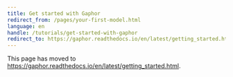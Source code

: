 ```yaml
---
title: Get started with Gaphor
redirect_from: /pages/your-first-model.html
language: en
handle: /tutorials/get-started-with-gaphor
redirect_to: https://gaphor.readthedocs.io/en/latest/getting_started.html
---
```


This page has moved to https://gaphor.readthedocs.io/en/latest/getting_started.html.
